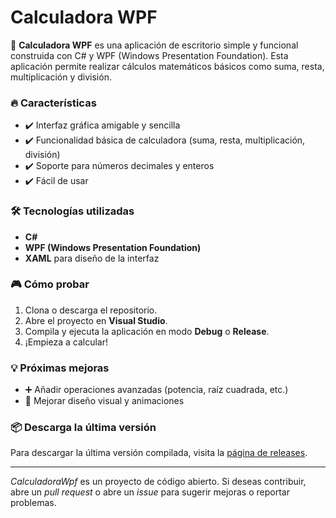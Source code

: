 # Calculadora WPF

🧮 **Calculadora WPF** es una aplicación de escritorio simple y funcional construida con C# y WPF (Windows Presentation Foundation). Esta aplicación permite realizar cálculos matemáticos básicos como suma, resta, multiplicación y división.

### 🔥 Características
- ✔️ Interfaz gráfica amigable y sencilla
- ✔️ Funcionalidad básica de calculadora (suma, resta, multiplicación, división)
- ✔️ Soporte para números decimales y enteros
- ✔️ Fácil de usar

### 🛠️ Tecnologías utilizadas
- **C#**
- **WPF (Windows Presentation Foundation)**
- **XAML** para diseño de la interfaz

### 🎮 Cómo probar
1. Clona o descarga el repositorio.
2. Abre el proyecto en **Visual Studio**.
3. Compila y ejecuta la aplicación en modo **Debug** o **Release**.
4. ¡Empieza a calcular!

### 💡 Próximas mejoras
- ➕ Añadir operaciones avanzadas (potencia, raíz cuadrada, etc.)
- 🎨 Mejorar diseño visual y animaciones

### 📦 Descarga la última versión
Para descargar la última versión compilada, visita la [página de releases](https://github.com/SergioGraciaCorreia/CalculadoraWpf/releases).

---

*CalculadoraWpf* es un proyecto de código abierto. Si deseas contribuir, abre un *pull request* o abre un *issue* para sugerir mejoras o reportar problemas.


